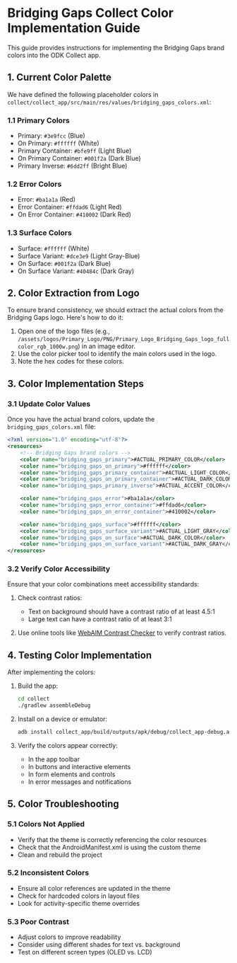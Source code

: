 # Bridging Gaps Collect Color Implementation Guide

This guide provides instructions for implementing the Bridging Gaps brand colors into the ODK Collect app.

## 1. Current Color Palette

We have defined the following placeholder colors in `collect/collect_app/src/main/res/values/bridging_gaps_colors.xml`:

### 1.1 Primary Colors
- Primary: `#3e9fcc` (Blue)
- On Primary: `#ffffff` (White)
- Primary Container: `#bfe9ff` (Light Blue)
- On Primary Container: `#001f2a` (Dark Blue)
- Primary Inverse: `#6dd2ff` (Bright Blue)

### 1.2 Error Colors
- Error: `#ba1a1a` (Red)
- Error Container: `#ffdad6` (Light Red)
- On Error Container: `#410002` (Dark Red)

### 1.3 Surface Colors
- Surface: `#ffffff` (White)
- Surface Variant: `#dce3e9` (Light Gray-Blue)
- On Surface: `#001f2a` (Dark Blue)
- On Surface Variant: `#40484c` (Dark Gray)

## 2. Color Extraction from Logo

To ensure brand consistency, we should extract the actual colors from the Bridging Gaps logo. Here's how to do it:

1. Open one of the logo files (e.g., `/assets/logos/Primary_Logo/PNG/Primary_Logo_Bridging_Gaps_logo_fullcolor_rgb_1000w.png`) in an image editor.
2. Use the color picker tool to identify the main colors used in the logo.
3. Note the hex codes for these colors.

## 3. Color Implementation Steps

### 3.1 Update Color Values

Once you have the actual brand colors, update the `bridging_gaps_colors.xml` file:

```xml
<?xml version="1.0" encoding="utf-8"?>
<resources>
    <!-- Bridging Gaps brand colors -->
    <color name="bridging_gaps_primary">#ACTUAL_PRIMARY_COLOR</color>
    <color name="bridging_gaps_on_primary">#ffffff</color>
    <color name="bridging_gaps_primary_container">#ACTUAL_LIGHT_COLOR</color>
    <color name="bridging_gaps_on_primary_container">#ACTUAL_DARK_COLOR</color>
    <color name="bridging_gaps_primary_inverse">#ACTUAL_ACCENT_COLOR</color>

    <color name="bridging_gaps_error">#ba1a1a</color>
    <color name="bridging_gaps_error_container">#ffdad6</color>
    <color name="bridging_gaps_on_error_container">#410002</color>

    <color name="bridging_gaps_surface">#ffffff</color>
    <color name="bridging_gaps_surface_variant">#ACTUAL_LIGHT_GRAY</color>
    <color name="bridging_gaps_on_surface">#ACTUAL_DARK_COLOR</color>
    <color name="bridging_gaps_on_surface_variant">#ACTUAL_DARK_GRAY</color>
</resources>
```

### 3.2 Verify Color Accessibility

Ensure that your color combinations meet accessibility standards:

1. Check contrast ratios:
   - Text on background should have a contrast ratio of at least 4.5:1
   - Large text can have a contrast ratio of at least 3:1

2. Use online tools like [WebAIM Contrast Checker](https://webaim.org/resources/contrastchecker/) to verify contrast ratios.

## 4. Testing Color Implementation

After implementing the colors:

1. Build the app:
   ```bash
   cd collect
   ./gradlew assembleDebug
   ```

2. Install on a device or emulator:
   ```bash
   adb install collect_app/build/outputs/apk/debug/collect_app-debug.apk
   ```

3. Verify the colors appear correctly:
   - In the app toolbar
   - In buttons and interactive elements
   - In form elements and controls
   - In error messages and notifications

## 5. Color Troubleshooting

### 5.1 Colors Not Applied
- Verify that the theme is correctly referencing the color resources
- Check that the AndroidManifest.xml is using the custom theme
- Clean and rebuild the project

### 5.2 Inconsistent Colors
- Ensure all color references are updated in the theme
- Check for hardcoded colors in layout files
- Look for activity-specific theme overrides

### 5.3 Poor Contrast
- Adjust colors to improve readability
- Consider using different shades for text vs. background
- Test on different screen types (OLED vs. LCD)
